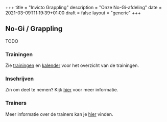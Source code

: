 +++
title = "Invicto Grappling"
description = "Onze No-Gi-afdeling"
date = 2021-03-09T11:19:39+01:00
draft = false
layout = "generic"
+++
## No-Gi / Grappling

TODO


### Trainingen
Zie [trainingen](/trainingen) en [kalender](/kalender) voor het overzicht van de trainingen.

### Inschrijven
Zin om deel te nemen? Kijk [hier](/trainingen) voor meer informatie.

### Trainers
Meer informatie over de trainers kan je [hier](/trainers) vinden.